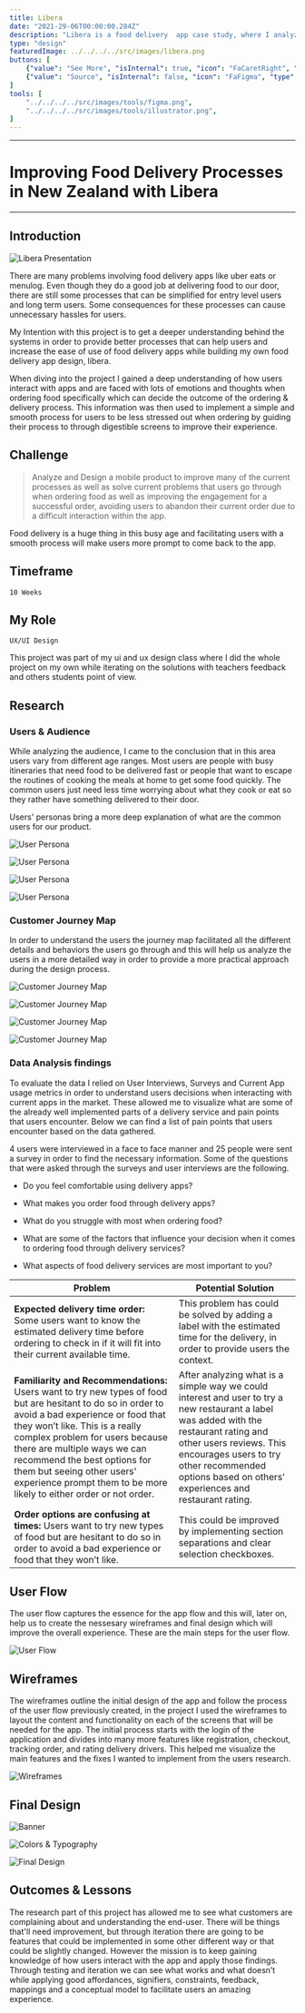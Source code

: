 ```yaml
---
title: Libera
date: "2021-29-06T00:00:00.284Z"
description: "Libera is a food delivery  app case study, where I analyze the pain problems that current users are having during the whole food ordering process, from selecting the favourite restaurant to the food delivery itself. This project implements UX and UI techniques like user research, user flows, user personas, customer journey maps, wireframes, etc."
type: "design"
featuredImage: ../../../../src/images/libera.png
buttons: [
    {"value": "See More", "isInternal": true, "icon": "FaCaretRight", "type": "filled"},
    {"value": "Source", "isInternal": false, "icon": "FaFigma", "type": "outline", "link": "https://www.figma.com/file/HApphDZKd5PbNhe4ssAKY6/Portfolio?node-id=0%3A1"},
]
tools: [
    "../../../../src/images/tools/figma.png", 
    "../../../../src/images/tools/illustrator.png",
]
---
```


* * *

# Improving Food Delivery Processes in New Zealand with Libera

* * *

## Introduction 

![Libera Presentation](./presentation.png "Libera Presentation")

There are many problems involving food delivery apps like uber eats or menulog. Even though they do a good job at delivering food to our door, there are still some processes that can be simplified for entry level users and long term users. Some consequences for these processes can cause unnecessary hassles for users.

My Intention with this project is to get a deeper understanding behind the systems in order to provide better processes that can help users and increase the ease of use of food delivery apps while building my own food delivery app design, libera.

When diving into the project I gained a deep understanding of how users interact with apps and are faced with lots of emotions and thoughts when ordering food specifically which can decide the outcome of the ordering & delivery process. This information was then used to implement a simple and smooth process for users to be less stressed out when ordering by guiding their process to through  digestible screens to improve their experience.

## Challenge

> Analyze and Design a mobile product to improve many of the current processes as well as solve current problems that users go through when ordering food as well as improving the engagement for a successful order, avoiding users to abandon their current order due to a difficult interaction within the app. 

Food delivery is a huge thing in this busy age and facilitating users with a smooth process will make users more prompt to come back to the app.

## Timeframe
    10 Weeks

## My Role
    UX/UI Design

This project was part of my ui and ux design class where I did the whole project on my own while iterating on the solutions with teachers feedback and others students point of view.

## Research

### Users & Audience

While analyzing the audience, I came to the conclusion that in this area users vary from different age ranges. Most users are people with busy itineraries that need food to be delivered fast or people that want to escape the routines of cooking the meals at home to get some food quickly. The common users just need less time worrying about what they cook or eat so they rather have something delivered to their door.

Users' personas bring a more deep explanation of what are the common users for our product.

![User Persona](./persona1.png "User Persona")

![User Persona](./persona2.png "User Persona")

![User Persona](./persona3.png "User Persona")
 
![User Persona](./persona4.png "User Persona")

### Customer Journey Map

In order to understand the users the journey map facilitated all the different details and behaviors the users go through and this will help us analyze the users in a more detailed way in order to provide a more practical approach during the design process.

![Customer Journey Map](./map1.png "Customer Journey Map")

![Customer Journey Map](./map2.png "Customer Journey Map")

![Customer Journey Map](./map3.png "Customer Journey Map")
 
![Customer Journey Map](./map4.png "Customer Journey Map")

### Data Analysis findings

To evaluate the data I relied on User Interviews, Surveys and Current App usage metrics in order to understand users decisions when interacting with current apps in the market. These allowed me to visualize what are some of the already well implemented parts of a delivery service and pain points that users encounter. Below we can find a list of pain points that users encounter based on the data gathered.

4 users were interviewed in a face to face manner and 25 people were sent a survey in order to find the necessary information. Some of the questions that were asked through the surveys and user interviews are the following.

- Do you feel comfortable using delivery apps?

- What makes you order food through delivery apps?

- What do you struggle with most when ordering food?

- What are some of the factors that influence your decision when it comes to ordering food through delivery services?

- What aspects of food delivery services are most important to you?

| Problem      | Potential Solution |
| -----------  | -----------        |
| **Expected delivery time order:** Some users want to know the estimated delivery time before ordering to check in if it will fit into their current available time. | This problem has could be solved by adding a label with the estimated time for the delivery, in order to provide users the context. |  
| **Familiarity and Recommendations:** Users want to try new types of food but are hesitant to do so in order to avoid a bad experience or food that they won’t like. This is a really complex problem for users because there are multiple ways we can recommend the best options for them but seeing other users' experience prompt them to be more likely to either order or not order. | After analyzing what is a simple way we could interest and user to try a new restaurant a label was added with the restaurant rating and other users reviews. This encourages users to try other recommended options based on others' experiences and restaurant rating. |
| **Order options are confusing at times:** Users want to try new types of food but are hesitant to do so in order to avoid a bad experience or food that they won’t like. | This could be improved by implementing section separations and clear selection checkboxes. |

## User Flow

The user flow captures the essence for the app flow and this will, later on, help us to create the nessesary wireframes and final design which will improve the overall experience. These are the main steps for the user flow.

![User Flow](./user-flow.png "User Flow")

## Wireframes

The wireframes outline the initial design of the app and follow the process of the user flow previously created, in the project I used the wireframes to layout the content and functionality on each of the screens that will be needed for the app. The initial process starts with the login of the application and divides into many more features like registration, checkout, tracking order, and rating delivery drivers. This helped me visualize the main features and the fixes I wanted to implement from the users research.

![Wireframes](./wireframes.png "Wireframes")

## Final Design

![Banner](./banner.png "Banner")

![Colors & Typography](./colors.png "Colors & Typography")

![Final Design](./design.png "Final Design")

## Outcomes & Lessons

The research part of this project has allowed me to see what customers are complaining about and understanding the end-user. There will be things that'll need improvement, but through iteration there are going to be features that could be implemented in some other different way or that could be slightly changed. However the mission is to keep gaining knowledge of how users interact with the app and apply those findings. Through testing and iteration we can see what works and what doesn’t while applying good affordances, signifiers, constraints, feedback, mappings and a conceptual model to facilitate users an amazing experience.


